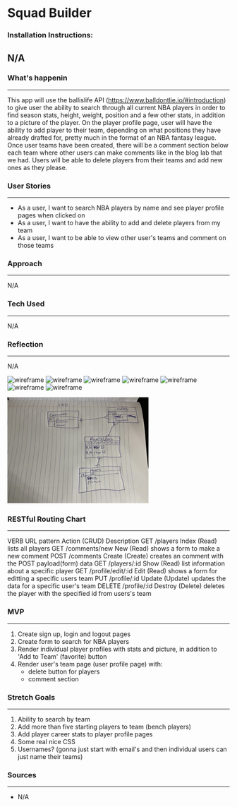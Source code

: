 # __Squad Builder__
 
 ### Installation Instructions:
  N/A
 ---
 
 ### What's happenin
 ---
 This app will use the ballislife API (https://www.balldontlie.io/#introduction) to give user the ability to search through all current NBA players in order to find season stats, height, weight, position and a few other stats, in addition to a picture of the player. On the player profile page, user will have the ability to add player to their team, depending on what positions they have already drafted for, pretty much in the format of an NBA fantasy league. Once user teams have been created, there will be a comment section below each team where other users can make comments like in the blog lab that we had. Users will be able to delete players from their teams and add new ones as they please.
 
 ### User Stories
 ---
 * As a user, I want to search NBA players by name and see player profile pages when clicked on
 * As a user, I want to have the ability to add and delete players from my team
 * As a user, I want to be able to view other user's teams and comment on those teams

 ### Approach
 ---
 N/A
 
 ### Tech Used
 ---
 N/A

 ### Reflection
 ---
 N/A


 ![wireframe](./img/login-wireframe)
 ![wireframe](./img/signUp-wireframe)
 ![wireframe](./img/userTeam-wireframe)
 ![wireframe](./img/otherUserTeamList-wireframe)
 ![wireframe](./img/otherUserTeamPage-wireframe)
 ![wireframe](./img/playerSearch-wireframe)
 ![wireframe](./img/playerProfile-wireframe)

 ![erd](./img/ERD.png)
 
 ### RESTful Routing Chart
 ---
 VERB
URL pattern
Action (CRUD)
Description
GET
/players
Index (Read)
lists all players
GET
/comments/new
New (Read)
shows a form to make a new comment
POST
/comments
Create (Create)
creates an comment with the POST payload(form) data
GET
/players/:id
Show (Read)
list information about a specific player 
GET
/profile/edit/:id
Edit (Read)
shows a form for editting a specific users team 
PUT
/profile/:id
Update (Update)
updates the data for a specific user's team 
DELETE
/profile/:id
Destroy (Delete)
deletes the player with the specified id from users's team

 ### MVP
 ---
 1. Create sign up, login and logout pages
 2. Create form to search for NBA players
 3. Render individual player profiles with stats and picture, in addition to 'Add to Team' (favorite) button
 4. Render user's team page (user profile page) with:
    * delete button for players
    * comment section

 ### Stretch Goals
 ---
 1. Ability to search by team
 2. Add more than five starting players to team (bench players)
 3. Add player career stats to player profile pages
 4. Some real nice CSS
 5. Usernames? (gonna just start with email's and then individual users can just name their teams)
 
 ### Sources
 ---
 * N/A
